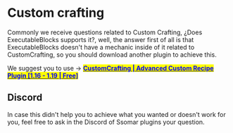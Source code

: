 # Custom crafting

Commonly we receive questions related to Custom Crafting, ¿Does ExecutableBlocks supports it?, well, the answer first of all is that ExecutableBlocks doesn't have a mechanic inside of it related to CustomCrafting, so you should download another plugin to achieve this.

We suggest you to use -> [<mark style="color:blue;">**CustomCrafting | Advanced Custom Recipe Plugin \[1.16 - 1.19 | Free\]**</mark>](https://www.spigotmc.org/resources/customcrafting-advanced-custom-recipe-plugin-1-16-1-19-free.55883/)

## Discord

In case this didn't help you to achieve what you wanted or doesn't work for you, feel free to ask in the Discord of Ssomar plugins your question.
